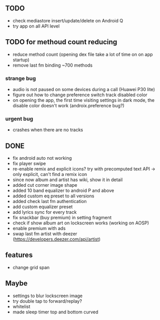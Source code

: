 ## TODO
- check mediastore insert/update/delete on Android Q
- try app on all API level

## TODO for methoud count reducing
- reduce method count (opening dex file take a lot of time on on app startup)
- remove last fm binding ~700 methods

### strange bug 
- audio is not paused on some devices during a call (Huawei P30 lite)
- figure out how to change preference switch track disabled color
- on opening the app, the first time visiting settings in dark mode, the disable color doesn't work (androix.preference bug?)

### urgent bug
- crashes when there are no tracks

## DONE
- fix android auto not working
- fix player swipe
- re-enable remix and explicit icons? try with precomputed text API -> only explicit, can't find a remix icon
- since now album and artist has wiki, show it in detail
- added cut corner image shape
- added 10 band equalizer to android P and above
- added custom eq preset to all versions
- added check last fm authentication
- add custom equalizer preset
- add lyrics sync for every track
- fix snackbar (buy premium) in setting fragment
- check if show album art on lockscreen works (working on AOSP)
- enable premium with ads
- swap last fm artist with deezer (https://developers.deezer.com/api/artist) 


## features
- change grid span

## Maybe
- settings to blur lockscreen image
- try double tap to forward/replay?
- whitelist
- made sleep timer top and bottom curved